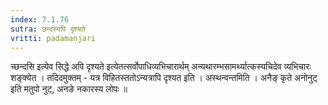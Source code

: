 ```yaml
---
index: 7.1.76
sutra: छन्दस्यपि दृश्यते
vritti: padamanjari
---
```


  च्छन्दसि इत्येव सिद्धे अपि दृश्यते इत्येतत्सर्वोपाधिव्यभिचारार्थम् अन्यथारम्भसामर्थ्यात्कस्यचिदेव व्यभिचारः शङ्क्येत । तदिदमुक्तम् - यत्र विहितस्ततोऽन्यत्रापि दृश्यत इति । अस्थन्वन्तमिति । अनैङ् कृते अनोनुट् इति मतुपो नुट्, अनङे नकारस्य लोपः ॥